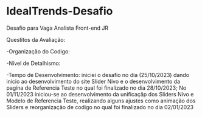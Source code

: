 # IdealTrends-Desafio
Desafio para Vaga Analista Front-end JR

Questitos da Avaliação:

-Organização do Codigo:

-Nível de Detalhismo:

-Tempo de Desenvolvimento:
iniciei o desafio no dia (25/10/2023) dando inicio ao desenvolvimento do site Slider Nivo e 
o desenvolvimento da pagína de Referencia Teste no qual foi finalizado  no dia 28/10/2023;
No 01/11/2023  iniciou-se ao desenvolvimento da unificaçãp dos Sliders Nivo e Modelo de Referencia Teste, realizando alguns ajustes 
como animação dos Sliders e reorganização de codigo no qual foi finalizado no dia 02/01/2023
